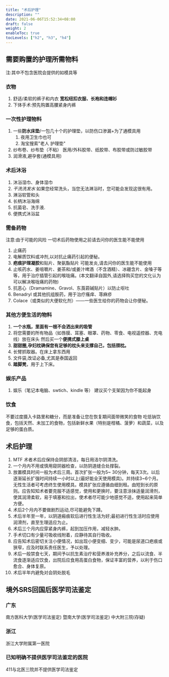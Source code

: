 ```yaml
---
title: "术后护理"
description: ""
date: 2021-06-06T15:52:34+08:00
draft: false
weight: 2
enableToc: true
tocLevels: ["h2", "h3", "h4"]
---
```



## 需要购置的护理所需物料

注:其中不包含医院会提供的如模具等

### 衣物
1. 舒适/柔软的裤子和内衣 **宽松纽扣衣服、长袍和连帽衫**
2. 下体手术:预先购置高腰紧身内裤
### 一次性护理物料
1. 一些**防水床垫**/一包几十个的护理垫，以防伤口渗漏+为了通模具用
	1. 夜用卫生巾也可
	2. 淘宝搜索"老人 护理垫"
2. 纱布卷、纱布垫（不粘）
医用/外科胶带、纸胶带、布胶带或防过敏胶带
3. 润滑液,避孕套(通模具用)
### 术后沐浴
1. 沐浴湿巾、身体湿巾
2. *干洗洗发水* 
	 如果您经常洗头，当您无法淋浴时，您可能会发现这很有用。
3. 淋浴软管和头
4. 长柄沐浴海绵
5. 抗菌皂、洗手液.
6. 便携式沐浴盆

### 需备药物
注意:由于可能的风险 一切术后药物使用之前请去问你的医生能不能使用
1. 止痛药
2. 电解质饮料或冲剂,以对抗止痛药引起的便秘。
3. **疤痕护理凝胶**和贴片、聚氨酯贴片 可能发炎,请去问你的医生能不能使用
4. 止咳药水、姜咀嚼片、姜茶和/或姜汁啤酒（不含酒精）、冰硼含片、金嗓子等等，用于治疗插管引起的喉咙痛。(本文翻译自国外,请选择购买您的文化认为可以解决喉咙痛的药物)
5. 抗恶心（Dramamine、Gravol、东莨菪碱贴片）以防止呕吐
6. Benadryl 或其他抗组胺药，用于治疗瘙痒、荨麻疹
7. Colace（或类似的大便软化剂）——一些医生给你的药物会让你便秘。

### 其他方便生活的物料
1. **一个水瓶，里面有一根不会洒出来的吸管**
2. 将您需要的所有物品（如唇膜、耳塞、眼罩、药物、零食、电视遥控器、充电线）放在床头
	然后买一个**便携式膝上桌**
3. **甜甜圈,孕妇枕确保您有足够的枕头来支撑自己，包括颈枕。**
4. 长臂抓取器。在床上拿东西用
5. 文件袋,改证必备,尤其是泰国返回
6. **踏脚凳**，用于上下床。
### 娱乐产品
1. 娱乐（笔记本电脑、swtich、kindle 等） 建议买个支架因为你不能起身
### 饮食
不要过度摄入卡路里和糖分，而是准备让您在恢复期间面带微笑的食物
吃低钠饮食，包括天然、未加工的食物，包括新鲜水果（特别是柑橘、菠萝）和蔬菜，以及足够的蛋白质。
## 术后护理
1. MTF 术者术后应保持会阴部清洁，每日用洁尔阴清洗。
2. 一个月内不用或慎用窥阴器检查，以防阴道缝合处撑裂。
3. 放置模具时间一般为术后三周。首次扩张一般为5~ 30分钟，每天3次。以后逐渐延长扩强时间持续一小时以上(最好能全天使用模具)。并持续3~6个月。无性生活者可考虑终生使用模具。模具扩张应遵循由细到租。由短到长的原则。应告知知术者要克服不适感觉，使用和更换时，要注意涂抹适量润滑剂，使其润滑柔软，易于填塞和拉出，使术者尽可能少地感觉不适，使用起来简单方便。
4. 术后2个月内不要做剧烈运动,尽可能避免下蹲。
5. 术后半年至一年，以阴道瘢痕软后进行性生活为好;最初进行性生活时应使用润滑剂，直至生理适应为止。
6. 术后三个月内应穿紧身内裤，起到加压作用，减轻水肿。
7. 手术切口有少量可吸收线附着，应静待其自行吸收。
8. 应告知术后密切关注小便情况，如出现小便变细、变少，可能是尿道口疤痕或狭窄，应及时联系责任医生，予以处理。
9. 术后一般禁食七天，期间予以抗生素治疗和营养液补充养分，之后以流食、半流食逐渐适应饮食，出院后应食用高蛋白食物，保证丰富的营养，以利于伤口愈合、身体复原。
10. 术后半年内避免对会阴处脱毛

## 境外SRS回国后医学司法鉴定

### 广东
南方医科大学(医学司法鉴定)
暨南大学(医学司法鉴定)
中大附三院(存疑)

### 浙江
浙江大学附属第一医院

### 已知明确不提供医学司法鉴定的医院
411与北医三院并不提供医学司法鉴定